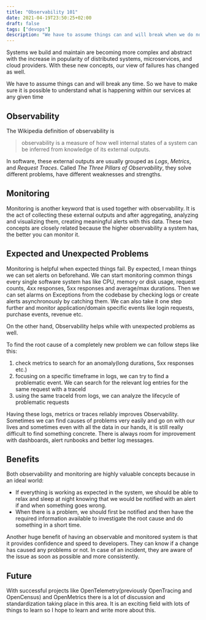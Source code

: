 ```yaml
---
title: "Observability 101"
date: 2021-04-19T23:50:25+02:00
draft: false
tags: ["devops"]
description: "We have to assume things can and will break when we do not expect. So we have to make sure it is possible to understand what is happening in our services it any given time"
---
```


Systems we build and maintain are becoming more complex and abstract with the increase in popularity of distributed systems, microservices, and cloud providers. With these new concepts, our view of failures has changed as well. 

We have to assume things can and will break any time. So we have to make sure it is possible to understand what is happening within our services at any given time

## Observability 

The Wikipedia definition of observability is
> observability is a measure of how well internal states of a system can be inferred from knowledge of its external outputs. 

In software, these external outputs are usually grouped as *Logs*, *Metrics*, and *Request Traces*. Called *The Three Pillars of Observability*, they solve different problems, have different weaknesses and strengths. 

## Monitoring

Monitoring is another keyword that is used together with observability. 
It is the act of collecting these external outputs and after aggregating, analyzing and visualizing them, 
creating meaningful alerts with this data. These two concepts are closely related because the higher observability a system has, 
the better you can monitor it. 

## Expected and Unexpected Problems 

Monitoring is helpful when expected things fail. By expected, I mean things we can set alerts on beforehand. 
We can start monitoring common things every single software system has like CPU, memory or disk usage, request counts, 
4xx responses, 5xx responses and average/max durations. Then we can set alarms on Exceptions from the codebase by checking logs or create alerts asynchronously by catching them.
We can also take it one step further and monitor application/domain specific events like login requests, purchase events, revenue etc. 

On the other hand, Observability helps while with unexpected problems as well. 

To find the root cause of a completely new problem we can follow steps like this:
1. check metrics to search for an anomaly(long durations, 5xx responses etc.)
1. focusing on a specific timeframe in logs, we can try to find a problematic event. We can search for the relevant log entries for the same request with a traceId
1. using the same traceId from logs, we can analyze the lifecycle of problematic requests

Having these logs, metrics or traces reliably improves Observability. 
Sometimes we can find causes of problems very easily and go on with our lives and sometimes even with all the data in our hands, 
it is still really difficult to find something concrete. There is always room for improvement with dashboards, alert runbooks and better log messages. 

## Benefits

Both observability and monitoring are highly valuable concepts because in an ideal world:

* If everything is working as expected in the system, we should be able to relax and sleep at night knowing that we would be notified with an alert if and when something goes wrong. 
* When there is a problem, we should first be notified and then have the required information available to investigate the root cause and do something in a short time. 

Another huge benefit of having an observable and monitored system is that it provides confidence and speed to developers. 
They can know if a change has caused any problems or not. In case of an incident, they are aware of the issue as soon as possible and more consistently.

## Future

With successful projects like OpenTelemetry(previously OpenTracing and OpenCensus) and OpenMetrics there is a lot of discussion and standardization taking place in this area. It is an exciting field with lots of things to learn so I hope to learn and write more about this.
